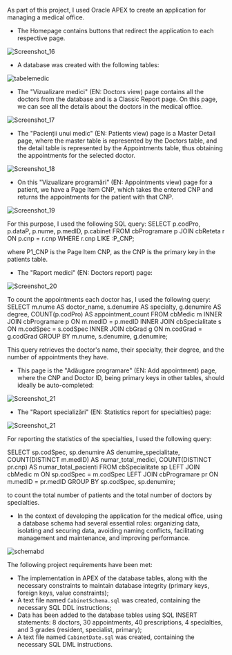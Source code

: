 
As part of this project, I used Oracle APEX to create an application for managing a medical office.
- The Homepage contains buttons that redirect the application to each respective page.

![Screenshot_16](https://github.com/elxsa/MedicalOffice-OracleAPEX/assets/146994240/8326e236-1440-48ff-a955-24a115e5e068)

- A database was created with the following tables:

![tabelemedic](https://github.com/elxsa/MedicalOffice-OracleAPEX/assets/146994240/ac29a8bb-7386-4d8d-ac07-c3437eb274d7)


- The "Vizualizare medici" (EN: Doctors view) page contains all the doctors from the database and is a Classic Report page. On this page, we can see all the details about the doctors in the medical office.

![Screenshot_17](https://github.com/elxsa/MedicalOffice-OracleAPEX/assets/146994240/0a7056a5-05de-41fd-9ccc-143fc9e73b3c)

- The "Pacienții unui medic" (EN: Patients view) page is a Master Detail page, where the master table is represented by the Doctors table, and the detail table is represented by the Appointments table, thus obtaining the appointments for the selected doctor.

![Screenshot_18](https://github.com/elxsa/MedicalOffice-OracleAPEX/assets/146994240/a2d30d6d-9afe-4430-b756-97e7c76177aa)

- On this "Vizualizare programări" (EN: Appointments view) page for a patient, we have a Page Item CNP, which takes the entered CNP and returns the appointments for the patient with that CNP.

![Screenshot_19](https://github.com/elxsa/MedicalOffice-OracleAPEX/assets/146994240/8dd55ffa-b928-4071-8c0b-8a845871a8fa)

For this purpose, I used the following SQL query:
SELECT 
    p.codPro,
    p.dataP,
    p.nume,
    p.medID,
    p.cabinet
FROM 
    cbProgramare p
JOIN 
    cbReteta r ON p.cnp = r.cnp
WHERE 
    r.cnp LIKE :P_CNP;

where P1_CNP is the Page Item CNP, as the CNP is the primary key in the patients table.

- The "Raport medici" (EN: Doctors report) page:

![Screenshot_20](https://github.com/elxsa/MedicalOffice-OracleAPEX/assets/146994240/ed6b2b44-65fc-41c5-97a5-2dce8998c17d)

To count the appointments each doctor has, I used the following query:
SELECT 
    m.nume AS doctor_name,
    s.denumire AS specialty,
    g.denumire AS degree,
    COUNT(p.codPro) AS appointment_count
FROM 
    cbMedic m
INNER JOIN 
    cbProgramare p ON m.medID = p.medID
INNER JOIN 
    cbSpecialitate s ON m.codSpec = s.codSpec
INNER JOIN 
    cbGrad g ON m.codGrad = g.codGrad
GROUP BY 
    m.nume, s.denumire, g.denumire;

This query retrieves the doctor's name, their specialty, their degree, and the number of appointments they have.

- This page is the "Adăugare programare" (EN: Add appointment) page, where the CNP and Doctor ID, being primary keys in other tables, should ideally be auto-completed:

![Screenshot_21](https://github.com/elxsa/MedicalOffice-OracleAPEX/assets/146994240/099d6763-c9ad-4fc6-ad14-a294217632a2)

- The "Raport specializări" (EN: Statistics report for specialties) page:

![Screenshot_21](https://github.com/elxsa/MedicalOffice-OracleAPEX/assets/146994240/fb35e63e-c26d-4c89-9585-7fa77361cc8c)

For reporting the statistics of the specialties, I used the following query:

SELECT 
    sp.codSpec,
    sp.denumire AS denumire_specialitate,
    COUNT(DISTINCT m.medID) AS numar_total_medici,
    COUNT(DISTINCT pr.cnp) AS numar_total_pacienti
FROM 
    cbSpecialitate sp
LEFT JOIN 
    cbMedic m ON sp.codSpec = m.codSpec
LEFT JOIN 
    cbProgramare pr ON m.medID = pr.medID
GROUP BY 
    sp.codSpec, sp.denumire;

to count the total number of patients and the total number of doctors by specialties.

- In the context of developing the application for the medical office, using a database schema had several essential roles: organizing data, isolating and securing data, avoiding naming conflicts, facilitating management and maintenance, and improving performance.

![schemabd](https://github.com/elxsa/MedicalOffice-OracleAPEX/assets/146994240/d10474b0-9de3-43a5-bc2e-452c10aef017)

The following project requirements have been met:

- The implementation in APEX of the database tables, along with the necessary constraints to maintain database integrity (primary keys, foreign keys, value constraints);
- A text file named `CabinetSchema.sql` was created, containing the necessary SQL DDL instructions;
- Data has been added to the database tables using SQL INSERT statements: 8 doctors, 30 appointments, 40 prescriptions, 4 specialties, and 3 grades (resident, specialist, primary);
- A text file named `CabinetDate.sql` was created, containing the necessary SQL DML instructions.
